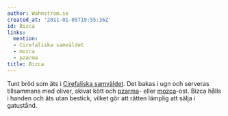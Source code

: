 ```yaml
---
author: Wahnstrom.se
created_at: '2011-01-05T19:55:36Z'
id: Bizca
links:
  mention:
  - Cirefaliska samväldet
  - mozca
  - pzarma
title: Bizca
---
```


Tunt bröd som äts i [Cirefaliska samväldet]. Det bakas i ugn och serveras tillsammans med oliver,
skivat kött och [pzarma]- eller [mozca]-ost. Bizca hålls i handen och äts utan bestick, vilket gör
att rätten lämplig att sälja i gatustånd.

  [Cirefaliska samväldet]: Cirefaliska_samväldet
  [pzarma]: pzarma
  [mozca]: mozca